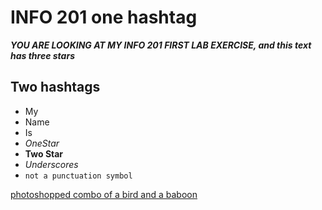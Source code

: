 # INFO 201 one hashtag

***YOU ARE LOOKING AT MY INFO 201 FIRST LAB EXERCISE, and this text has three stars***
## Two hashtags
- My
- Name
- Is 
- *OneStar*
- **Two Star**
- _Underscores_
- `not a punctuation symbol`

[photoshopped combo of a bird and a baboon](https://bit.ly/2FJaRdb)
